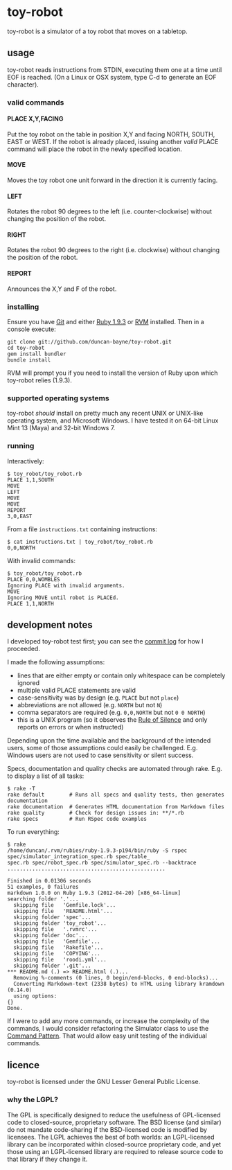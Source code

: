# toy-robot
toy-robot is a simulator of a toy robot that moves on a tabletop.

## usage
toy-robot reads instructions from STDIN, executing them one at a time until EOF is reached.  (On a Linux or OSX system, type C-d to generate an EOF character).

### valid commands

#### PLACE X,Y,FACING

Put the toy robot on the table in position X,Y and facing NORTH, SOUTH, EAST or WEST.  If the robot is already placed, issuing another *valid* PLACE command will place the robot in the newly specified location.

#### MOVE

Moves the toy robot one unit forward in the direction it is currently facing.

#### LEFT

Rotates the robot 90 degrees to the left (i.e. counter-clockwise) without changing the position of the robot.

#### RIGHT

Rotates the robot 90 degrees to the right (i.e. clockwise) without changing the position of the robot.

#### REPORT

Announces the X,Y and F of the robot.

### installing

Ensure you have [Git](http://git-scm.com/downloads) and either [Ruby 1.9.3](http://www.ruby-lang.org/en/downloads/) or [RVM](https://rvm.io/rvm/install/) installed.  Then in a console execute:

    git clone git://github.com/duncan-bayne/toy-robot.git
    cd toy-robot
    gem install bundler
    bundle install

RVM will prompt you if you need to install the version of Ruby upon which toy-robot relies (1.9.3).

### supported operating systems

toy-robot *should* install on pretty much any recent UNIX or UNIX-like operating system, and Microsoft Windows.  I have tested it on 64-bit Linux Mint 13 (Maya) and 32-bit Windows 7.

### running

Interactively:

    $ toy_robot/toy_robot.rb 
    PLACE 1,1,SOUTH
    MOVE
    LEFT
    MOVE
    MOVE
    REPORT
    3,0,EAST

From a file `instructions.txt` containing instructions:

    $ cat instructions.txt | toy_robot/toy_robot.rb 
    0,0,NORTH

With invalid commands:

    $ toy_robot/toy_robot.rb 
    PLACE 0,0,WOMBLES
    Ignoring PLACE with invalid arguments.
    MOVE
    Ignoring MOVE until robot is PLACEd.
    PLACE 1,1,NORTH

## development notes

I developed toy-robot test first; you can see the [commit log](https://github.com/duncan-bayne/toy-robot/commits/master) for how I proceeded.

I made the following assumptions:

 * lines that are either empty or contain only whitespace can be completely ignored
 * multiple valid PLACE statements are valid
 * case-sensitivity was by design (e.g. `PLACE` but not `place`)
 * abbreviations are not allowed (e.g. `NORTH` but not `N`)
 * comma separators are required (e.g. `0,0,NORTH` but not `0 0 NORTH`)
 * this is a UNIX program (so it observes the [Rule of Silence](http://www.faqs.org/docs/artu/ch01s06.html) and only reports on errors or when instructed)

Depending upon the time available and the background of the intended users, some of those assumptions could easily be challenged.  E.g. Windows users are not used to case sensitivity or silent success.

Specs, documentation and quality checks are automated through rake.  E.g. to display a list of all tasks:

    $ rake -T
    rake default        # Runs all specs and quality tests, then generates documentation
    rake documentation  # Generates HTML documentation from Markdown files
    rake quality        # Check for design issues in: **/*.rb
    rake specs          # Run RSpec code examples

To run everything:

    $ rake
    /home/duncan/.rvm/rubies/ruby-1.9.3-p194/bin/ruby -S rspec spec/simulator_integration_spec.rb spec/table_
    spec.rb spec/robot_spec.rb spec/simulator_spec.rb --backtrace                                           
    ...................................................
     
    Finished in 0.01306 seconds
    51 examples, 0 failures
    markdown 1.0.0 on Ruby 1.9.3 (2012-04-20) [x86_64-linux]
    searching folder '.'...
      skipping file   'Gemfile.lock'...
      skipping file   'README.html'...
      skipping folder 'spec'...
      skipping folder 'toy_robot'...
      skipping file   '.rvmrc'...
      skipping folder 'doc'...
      skipping file   'Gemfile'...
      skipping file   'Rakefile'...
      skipping file   'COPYING'...
      skipping file   'roodi.yml'...
      skipping folder '.git'...
    *** README.md (.) => README.html (.)...
      Removing %-comments (0 lines, 0 begin/end-blocks, 0 end-blocks)...
      Converting Markdown-text (2338 bytes) to HTML using library kramdown (0.14.0)
      using options:
    {}
    Done.

If I were to add any more commands, or increase the complexity of the commands, I would consider refactoring the Simulator class to use the [Command Pattern](http://en.wikipedia.org/wiki/Command_pattern).  That would allow easy unit testing of the individual commands.

## licence
toy-robot is licensed under the GNU Lesser General Public License.

### why the LGPL?
The GPL is specifically designed to reduce the usefulness of GPL-licensed code to closed-source, proprietary software. The BSD license (and similar) do not mandate code-sharing if the BSD-licensed code is modified by licensees. The LGPL achieves the best of both worlds: an LGPL-licensed library can be incorporated within closed-source proprietary code, and yet those using an LGPL-licensed library are required to release source code to that library if they change it.
